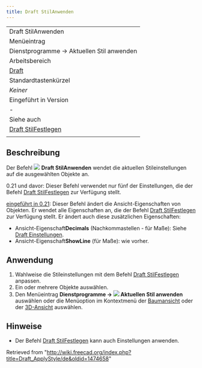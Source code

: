 ```yaml
---
title: Draft StilAnwenden
---
```

|  |
| --- |
| Draft StilAnwenden |
| Menüeintrag |
| Dienstprogramme → Aktuellen Stil anwenden |
| Arbeitsbereich |
| [Draft](/Draft_Workbench/de "Draft Workbench/de") |
| Standardtastenkürzel |
| *Keiner* |
| Eingeführt in Version |
| - |
| Siehe auch |
| [Draft StilFestlegen](/Draft_SetStyle/de "Draft SetStyle/de") |
|  |

## Beschreibung

Der Befehl ![](/images/Draft_ApplyStyle.svg) **Draft StilAnwenden** wendet die aktuellen Stileinstellungen auf die ausgewählten Objekte an.

0.21 und davor: Dieser Befehl verwendet nur fünf der Einstellungen, die der Befehl [Draft StilFestlegen](/Draft_SetStyle/de "Draft SetStyle/de") zur Verfügung stellt.

[eingeführt in 0.21](/Release_notes_0.21/de "Release notes 0.21/de"): Dieser Befehl ändert die Ansicht-Eigenschaften von Objekten. Er wendet alle Eigenschaften an, die der Befehl [Draft StilFestlegen](/Draft_SetStyle/de "Draft SetStyle/de") zur Verfügung stellt. Er ändert auch diese zusätzlichen Eigenschaften:

* Ansicht-Eigenschaft**Decimals** (Nachkommastellen - für Maße): Siehe [Draft Einstellungen](/Draft_Preferences/de#Texte_und_Maße "Draft Preferences/de").
* Ansicht-Eigenschaft**ShowLine** (für Maße): wie vorher.

## Anwendung

1. Wahlweise die Stileinstellungen mit dem Befehl [Draft StilFestlegen](/Draft_SetStyle/de "Draft SetStyle/de") anpassen.
2. Ein oder mehrere Objekte auswählen.
3. Den Menüeintrag **Dienstprogramme → ![](/images/Draft_ApplyStyle.svg) Aktuellen Stil anwenden** auswählen oder die Menüoption im Kontextmenü der [Baumansicht](/Tree_view/de "Tree view/de") oder der [3D-Ansicht](/3D_view/de "3D view/de") auswählen.

## Hinweise

* Der Befehl [Draft StilFestlegen](/Draft_SetStyle/de "Draft SetStyle/de") kann auch Einstellungen anwenden.

Retrieved from "<http://wiki.freecad.org/index.php?title=Draft_ApplyStyle/de&oldid=1474658>"